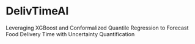 # DelivTimeAI
Leveraging XGBoost and Conformalized Quantile Regression to Forecast Food Delivery Time with Uncertainty Quantification
